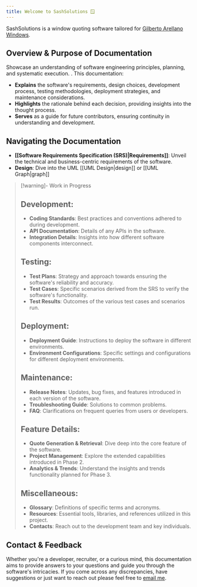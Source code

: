 ```yaml
---
title: Welcome to SashSolutions 🪟
---
```

SashSolutions is a window quoting software tailored for [Gilberto Arellano Windows](http://www.gilbertowindows.com).
## Overview & Purpose of Documentation

Showcase an understanding of software engineering principles, planning, and systematic execution. . This documentation:

- **Explains** the software's requirements, design choices, development process, testing methodologies, deployment strategies, and maintenance considerations.
- **Highlights** the rationale behind each decision, providing insights into the thought process.
- **Serves** as a guide for future contributors, ensuring continuity in understanding and development.

## Navigating the Documentation

- **[[Software Requirements Specification (SRS)|Requirements]]**: Unveil the technical and business-centric requirements of the software.
- **Design**: Dive into the UML [[UML Design|design]] or [[UML Graph|graph]]

>[!warning]- Work in Progress
>## Development:
>
> - **Coding Standards**: Best practices and conventions adhered to during development.
> - **API Documentation**: Details of any APIs in the software.
> - **Integration Details**: Insights into how different software components interconnect.
> 
> ## Testing:
> 
> - **Test Plans**: Strategy and approach towards ensuring the software's reliability and accuracy.
> - **Test Cases**: Specific scenarios derived from the SRS to verify the software's functionality.
> - **Test Results**: Outcomes of the various test cases and scenarios run.
> 
> ## Deployment:
> 
> - **Deployment Guide**: Instructions to deploy the software in different environments.
> - **Environment Configurations**: Specific settings and configurations for different deployment environments.
> 
> ## Maintenance:
> 
> - **Release Notes**: Updates, bug fixes, and features introduced in each version of the software.
> - **Troubleshooting Guide**: Solutions to common problems.
> - **FAQ**: Clarifications on frequent queries from users or developers.
> 
> ## Feature Details:
> 
> - **Quote Generation & Retrieval**: Dive deep into the core feature of the software.
> - **Project Management**: Explore the extended capabilities introduced in Phase 2.
> - **Analytics & Trends**: Understand the insights and trends functionality planned for Phase 3.
> 
> ## Miscellaneous:
> 
> - **Glossary**: Definitions of specific terms and acronyms.
> - **Resources**: Essential tools, libraries, and references utilized in this project.
> - **Contacts**: Reach out to the development team and key individuals.

## Contact & Feedback

Whether you're a developer, recruiter, or a curious mind, this documentation aims to provide answers to your questions and guide you through the software's intricacies. If you come across any discrepancies, have suggestions or just want to reach out please feel free to 
[email me](mailto:gilarellano1996@gmail.com). 
